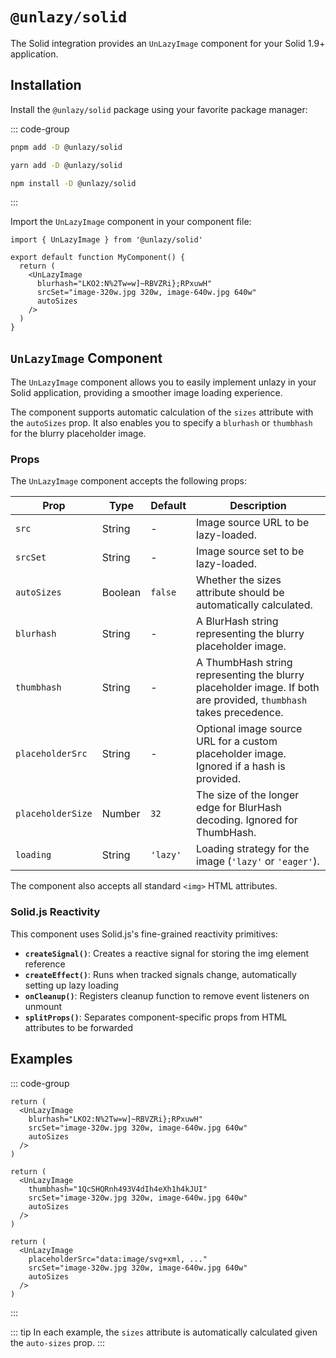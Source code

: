 # `@unlazy/solid`

The Solid integration provides an `UnLazyImage` component for your Solid 1.9+ application.

## Installation

Install the `@unlazy/solid` package using your favorite package manager:

::: code-group
  ```bash [pnpm]
  pnpm add -D @unlazy/solid
  ```
  ```bash [yarn]
  yarn add -D @unlazy/solid
  ```
  ```bash [npm]
  npm install -D @unlazy/solid
  ```
:::

Import the `UnLazyImage` component in your component file:

```tsx
import { UnLazyImage } from '@unlazy/solid'

export default function MyComponent() {
  return (
    <UnLazyImage
      blurhash="LKO2:N%2Tw=w]~RBVZRi};RPxuwH"
      srcSet="image-320w.jpg 320w, image-640w.jpg 640w"
      autoSizes
    />
  )
}
```

## `UnLazyImage` Component

The `UnLazyImage` component allows you to easily implement unlazy in your Solid application, providing a smoother image loading experience.

The component supports automatic calculation of the `sizes` attribute with the `autoSizes` prop. It also enables you to specify a `blurhash` or `thumbhash` for the blurry placeholder image.

### Props

The `UnLazyImage` component accepts the following props:

| Prop | Type | Default | Description |
| --- | --- | --- | --- |
| `src` | String | - | Image source URL to be lazy-loaded. |
| `srcSet` | String | - | Image source set to be lazy-loaded. |
| `autoSizes` | Boolean | `false` | Whether the sizes attribute should be automatically calculated. |
| `blurhash` | String | - | A BlurHash string representing the blurry placeholder image. |
| `thumbhash` | String | - | A ThumbHash string representing the blurry placeholder image. If both are provided, `thumbhash` takes precedence. |
| `placeholderSrc` | String | - | Optional image source URL for a custom placeholder image. Ignored if a hash is provided. |
| `placeholderSize` | Number | `32` | The size of the longer edge for BlurHash decoding. Ignored for ThumbHash. |
| `loading` | String | `'lazy'` | Loading strategy for the image (`'lazy'` or `'eager'`). |

The component also accepts all standard `<img>` HTML attributes.

### Solid.js Reactivity

This component uses Solid.js's fine-grained reactivity primitives:

- **`createSignal()`**: Creates a reactive signal for storing the img element reference
- **`createEffect()`**: Runs when tracked signals change, automatically setting up lazy loading
- **`onCleanup()`**: Registers cleanup function to remove event listeners on unmount
- **`splitProps()`**: Separates component-specific props from HTML attributes to be forwarded

## Examples

::: code-group
  ```tsx [BlurHash]
  return (
    <UnLazyImage
      blurhash="LKO2:N%2Tw=w]~RBVZRi};RPxuwH"
      srcSet="image-320w.jpg 320w, image-640w.jpg 640w"
      autoSizes
    />
  )
  ```
  ```tsx [ThumbHash]
  return (
    <UnLazyImage
      thumbhash="1QcSHQRnh493V4dIh4eXh1h4kJUI"
      srcSet="image-320w.jpg 320w, image-640w.jpg 640w"
      autoSizes
    />
  )
  ```
  ```tsx [Inlined placeholder image]
  return (
    <UnLazyImage
      placeholderSrc="data:image/svg+xml, ..."
      srcSet="image-320w.jpg 320w, image-640w.jpg 640w"
      autoSizes
    />
  )
  ```
:::

::: tip
In each example, the `sizes` attribute is automatically calculated given the `auto-sizes` prop.
:::

